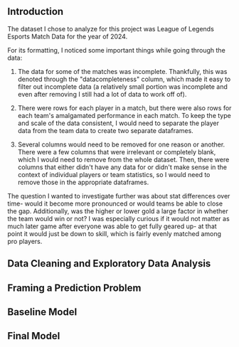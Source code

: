 ## Introduction
The dataset I chose to analyze for this project was League of Legends Esports Match Data for the year of 2024.

For its formatting, I noticed some important things while going through the data:

1. The data for some of the matches was incomplete. Thankfully, this was denoted through the "datacompleteness" column, which made it easy to filter out incomplete data (a relatively small portion was incomplete and even after removing I still had a lot of data to work off of).

2. There were rows for each player in a match, but there were also rows for each team's amalgamated performance in each match. To keep the type and scale of the data consistent, I would need to separate the player data from the team data to create two separate dataframes.

3. Several columns would need to be removed for one reason or another. There were a few columns that were irrelevant or completely blank, which I would need to remove from the whole dataset. Then, there were columns that either didn't have any data for or didn't make sense in the context of individual players or team statistics, so I would need to remove those in the appropriate dataframes.

The question I wanted to investigate further was about stat differences over time- would it become more pronounced or would teams be able to close the gap. Additionally, was the higher or lower gold a large factor in whether the team would win or not? I was especially curious if it would not matter as much later game after everyone was able to get fully geared up- at that point it would just be down to skill, which is fairly evenly matched among pro players.

## Data Cleaning and Exploratory Data Analysis


## Framing a Prediction Problem


## Baseline Model


## Final Model

